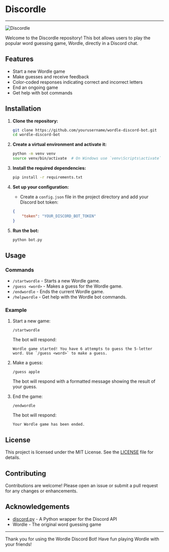 # Discordle
---

![Discordle](https://www.marc-os.com/discordle.webp)

Welcome to the Discordle repository! This bot allows users to play the popular word guessing game, Wordle, directly in a Discord chat.

## Features

- Start a new Wordle game
- Make guesses and receive feedback
- Color-coded responses indicating correct and incorrect letters
- End an ongoing game
- Get help with bot commands

## Installation

1. **Clone the repository:**

    ```bash
    git clone https://github.com/yourusername/wordle-discord-bot.git
    cd wordle-discord-bot
    ```

2. **Create a virtual environment and activate it:**

    ```bash
    python -m venv venv
    source venv/bin/activate  # On Windows use `venv\Scripts\activate`
    ```

3. **Install the required dependencies:**

    ```bash
    pip install -r requirements.txt
    ```

4. **Set up your configuration:**

    - Create a `config.json` file in the project directory and add your Discord bot token:

    ```json
    {
        "token": "YOUR_DISCORD_BOT_TOKEN"
    }
    ```

5. **Run the bot:**

    ```bash
    python bot.py
    ```

## Usage

### Commands

- `/startwordle` - Starts a new Wordle game.
- `/guess <word>` - Makes a guess for the Wordle game.
- `/endwordle` - Ends the current Wordle game.
- `/helpwordle` - Get help with the Wordle bot commands.

### Example

1. Start a new game:

    ```
    /startwordle
    ```

    The bot will respond:
    ```
    Wordle game started! You have 6 attempts to guess the 5-letter word. Use `/guess <word>` to make a guess.
    ```

2. Make a guess:

    ```
    /guess apple
    ```

    The bot will respond with a formatted message showing the result of your guess.

3. End the game:

    ```
    /endwordle
    ```

    The bot will respond:
    ```
    Your Wordle game has been ended.
    ```

## License

This project is licensed under the MIT License. See the [LICENSE](LICENSE) file for details.

## Contributing

Contributions are welcome! Please open an issue or submit a pull request for any changes or enhancements.

## Acknowledgements

- [discord.py](https://github.com/Rapptz/discord.py) - A Python wrapper for the Discord API
- Wordle - The original word guessing game

---

Thank you for using the Wordle Discord Bot! Have fun playing Wordle with your friends!
